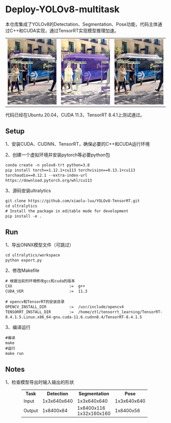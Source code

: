 Deploy-YOLOv8-multitask
===
本仓库集成了YOLOv8的Detectation、Segmentation、Pose功能，代码主体通过C++和CUDA实现，通过TensorRT实现模型推理加速。


<table>
    <tr>
        <td><img src="data/result/car-detect-fp32.png" width="100%"></td>
        <td><img src="data/result/car-segment-fp32.png" width="100%"></td>
        <td><img src="data/result/car-pose-fp32.png" width="100%"></td>
    </tr>
</table>

代码已经在Ubuntu 20.04，CUDA 11.3，TensorRT 8.4.1上测试通过。

## Setup
1、安装CUDA、CUDNN、TensorRT，确保必要的C++和CUDA运行环境

2、创建一个虚拟环境并安装pytorch等必要python包
```
conda create -n yolov8-trt python=3.8
pip install torch==1.12.1+cu113 torchvision==0.13.1+cu113 torchaudio==0.12.1 --extra-index-url https://download.pytorch.org/whl/cu113
```
3、源码安装ultralytics
```
git clone https://github.com/xiaolu-luu/YOLOv8-TensorRT.git
cd ultralytics
# Install the package in editable mode for development
pip install -e .
```

## Run

1、导出ONNX模型文件（可跳过）
```
cd ultralytics/workspace
python export.py
```

2、修改Makefile 
```
# 根据当前的环境修改gcc和cuda的版本
CXX                         :=  g++
CUDA_VER                    :=  11.3

# opencv和TensorRT的安装目录
OPENCV_INSTALL_DIR          :=  /usr/include/opencv4
TENSORRT_INSTALL_DIR        :=  /home/ztl/tensorrt_learning/TensorRT-8.4.1.5.Linux.x86_64-gnu.cuda-11.6.cudnn8.4/TensorRT-8.4.1.5
```

3、编译运行

```
#编译
make
#运行
make run
```

## Notes

1、检查模型导出时输入输出的形状



<table style="width: 80%; margin: 0 auto;">
    <tr>
        <th>Task</th>
        <th>Detection</th>
        <th>Segmentation</th>
        <th>Pose</th>
    </tr>
    <tr>
        <td>Input</td>
        <td>1x3x640x640</td>
        <td>1x3x640x640</td>
        <td>1x3x640x640</td>
    </tr>
    <tr>
        <td>Output</td>
        <td>1x8400x84</td>
        <td>1x8400x116<br>1x32x160x160</td>
        <td>1x8400x56</td>
    </tr>
</table>